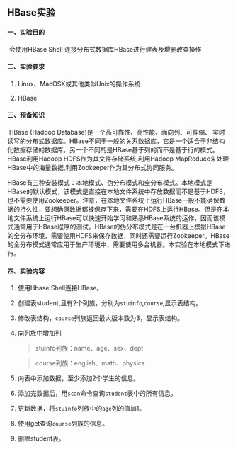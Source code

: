 ## HBase实验

#### 一、实验目的

​	会使用HBase Shell 连接分布式数据库HBase进行建表及增删改查操作

#### 二、实验要求

1. Linux、MacOSX或其他类似Unix的操作系统

2. HBase

#### 三、预备知识

​	HBase (Hadoop Database)是一个高可靠性、高性能、面向列、可伸缩、 实时读写的分布式数据库。HBase不同于一般的关系数据库，它是一个适合于非结构化数据存储的数据库。另一个不同的是HBase基于列的而不是基于行的模式。HBase利用Hadoop HDFS作为其文件存储系统,利用Hadoop MapReduce来处理 HBase中的海量数据,利用Zookeeper作为其分布式协同服务。

HBase有三种安装模式：本地模式、伪分布模式和全分布模式。本地模式是HBase的默认模式，该模式是直接在本地文件系统中存放数据而不是基于HDFS，也不需要使用Zookeeper。注意，在本地文件系统上运行HBase一般不能确保数据的持久性，要想确保数据都被保存下来，需要在HDFS上运行HBase。但是在本地文件系统上运行HBase可以快速开始学习和熟悉HBase系统的运作，因而该模式通常用于HBase程序的测试。HBase的伪分布模式是在一台机器上模拟HBase的全分布环境，需要使用HDFS来保存数据，同时还需要运行Zookeeper。HBase的全分布模式通常应用于生产环境中，需要使用多台机器。本实验在本地模式下进行。

> 

#### 四、实验内容

  1. 使用Hbase Shell连接HBase。

  2. 创建表student,且有2个列族，分别为`stuinfo`,`course`,显示表结构。

  3.  修改表结构，`course`列族返回最大版本数为3，显示表结构。 

  4. 向列族中增加列

     >stuinfo列族：name、age、sex、dept

     > course列族：english、math、physics

  5. 向表中添加数据，至少添加2个学生的信息。

  6. 添加完数据后，用`scan`命令查询`student`表中的所有信息。  

  7.  更新数据，将`stuinfo`列族中的`age`列的值加1。 

  8. 使用get查询`course`列族的信息。

  9. 删除student表。